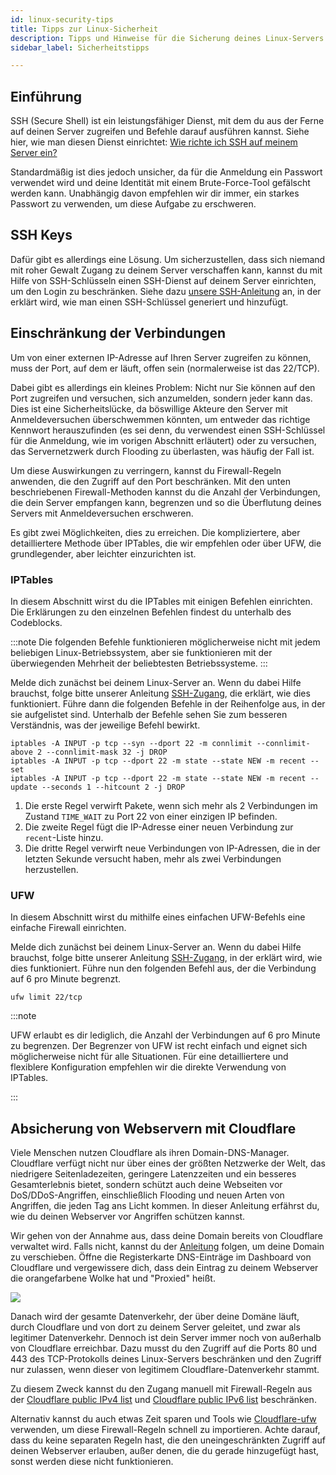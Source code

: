 ```yaml
---
id: linux-security-tips
title: Tipps zur Linux-Sicherheit
description: Tipps und Hinweise für die Sicherung deines Linux-Servers - ZAP-Hosting.com Dokumentation
sidebar_label: Sicherheitstipps

---
```


## Einführung

SSH (Secure Shell) ist ein leistungsfähiger Dienst, mit dem du aus der Ferne auf deinen Server zugreifen und Befehle darauf ausführen kannst. Siehe hier, wie man diesen Dienst einrichtet: [Wie richte ich SSH auf meinem Server ein?](https://zap-hosting.com/guides/de/docs/vserver-linux-ssh/)

Standardmäßig ist dies jedoch unsicher, da für die Anmeldung ein Passwort verwendet wird und deine Identität mit einem Brute-Force-Tool gefälscht werden kann. Unabhängig davon empfehlen wir dir immer, ein starkes Passwort zu verwenden, um diese Aufgabe zu erschweren.

## SSH Keys

Dafür gibt es allerdings eine Lösung. Um sicherzustellen, dass sich niemand mit roher Gewalt Zugang zu deinem Server verschaffen kann, kannst du mit Hilfe von SSH-Schlüsseln einen SSH-Dienst auf deinem Server einrichten, um den Login zu beschränken. Siehe dazu [unsere SSH-Anleitung](https://zap-hosting.com/guides/docs/vserver-linux-sshkey) an, in der erklärt wird, wie man einen SSH-Schlüssel generiert und hinzufügt.



## Einschränkung der Verbindungen

Um von einer externen IP-Adresse auf Ihren Server zugreifen zu können, muss der Port, auf dem er läuft, offen sein (normalerweise ist das 22/TCP).

Dabei gibt es allerdings ein kleines Problem: Nicht nur Sie können auf den Port zugreifen und versuchen, sich anzumelden, sondern jeder kann das. Dies ist eine Sicherheitslücke, da böswillige Akteure den Server mit Anmeldeversuchen überschwemmen könnten, um entweder das richtige Kennwort herauszufinden (es sei denn, du verwendest einen SSH-Schlüssel für die Anmeldung, wie im vorigen Abschnitt erläutert) oder zu versuchen, das Servernetzwerk durch Flooding zu überlasten, was häufig der Fall ist.

Um diese Auswirkungen zu verringern, kannst du Firewall-Regeln anwenden, die den Zugriff auf den Port beschränken. Mit den unten beschriebenen Firewall-Methoden kannst du die Anzahl der Verbindungen, die dein Server empfangen kann, begrenzen und so die Überflutung deines Servers mit Anmeldeversuchen erschweren.

Es gibt zwei Möglichkeiten, dies zu erreichen. Die kompliziertere, aber detailliertere Methode über IPTables, die wir empfehlen oder über UFW, die grundlegender, aber leichter einzurichten ist.



### IPTables

In diesem Abschnitt wirst du die IPTables mit einigen Befehlen einrichten. Die Erklärungen zu den einzelnen Befehlen findest du unterhalb des Codeblocks.

:::note
Die folgenden Befehle funktionieren möglicherweise nicht mit jedem beliebigen Linux-Betriebssystem, aber sie funktionieren mit der überwiegenden Mehrheit der beliebtesten Betriebssysteme.
:::

Melde dich zunächst bei deinem Linux-Server an. Wenn du dabei Hilfe brauchst, folge bitte unserer Anleitung [SSH-Zugang](https://zap-hosting.com/guides/docs/vserver-linux-ssh), die erklärt, wie dies funktioniert. Führe dann die folgenden Befehle in der Reihenfolge aus, in der sie aufgelistet sind. Unterhalb der Befehle sehen Sie zum besseren Verständnis, was der jeweilige Befehl bewirkt.

```
iptables -A INPUT -p tcp --syn --dport 22 -m connlimit --connlimit-above 2 --connlimit-mask 32 -j DROP
iptables -A INPUT -p tcp --dport 22 -m state --state NEW -m recent --set
iptables -A INPUT -p tcp --dport 22 -m state --state NEW -m recent --update --seconds 1 --hitcount 2 -j DROP
```

1.  Die erste Regel verwirft Pakete, wenn sich mehr als 2 Verbindungen im Zustand `TIME_WAIT` zu Port 22 von einer einzigen IP befinden.
2.  Die zweite Regel fügt die IP-Adresse einer neuen Verbindung zur `recent`-Liste hinzu.
3.  Die dritte Regel verwirft neue Verbindungen von IP-Adressen, die in der letzten Sekunde versucht haben, mehr als zwei Verbindungen herzustellen.



### UFW

In diesem Abschnitt wirst du mithilfe eines einfachen UFW-Befehls eine einfache Firewall einrichten.

Melde dich zunächst bei deinem Linux-Server an. Wenn du dabei Hilfe brauchst, folge bitte unserer Anleitung [SSH-Zugang](https://zap-hosting.com/guides/docs/vserver-linux-ssh), in der erklärt wird, wie dies funktioniert. Führe nun den folgenden Befehl aus, der die Verbindung auf 6 pro Minute begrenzt.

```
ufw limit 22/tcp
```

:::note

UFW erlaubt es dir lediglich, die Anzahl der Verbindungen auf 6 pro Minute zu begrenzen. Der Begrenzer von UFW ist recht einfach und eignet sich möglicherweise nicht für alle Situationen. Für eine detailliertere und flexiblere Konfiguration empfehlen wir die direkte Verwendung von IPTables.

:::



## Absicherung von Webservern mit Cloudflare

Viele Menschen nutzen Cloudflare als ihren Domain-DNS-Manager. Cloudflare verfügt nicht nur über eines der größten Netzwerke der Welt, das niedrigere Seitenladezeiten, geringere Latenzzeiten und ein besseres Gesamterlebnis bietet, sondern schützt auch deine Webseiten vor DoS/DDoS-Angriffen, einschließlich Flooding und neuen Arten von Angriffen, die jeden Tag ans Licht kommen.
In dieser Anleitung erfährst du, wie du deinen Webserver vor Angriffen schützen kannst.

Wir gehen von der Annahme aus, dass deine Domain bereits von Cloudflare verwaltet wird. Falls nicht, kannst du der [Anleitung](https://developers.cloudflare.com/fundamentals/get-started/setup/add-site/) folgen, um deine Domain zu verschieben. Öffne die Registerkarte DNS-Einträge im Dashboard von Cloudflare und vergewissere dich, dass dein Eintrag zu deinem Webserver die orangefarbene Wolke hat und "Proxied" heißt.

![](https://i.imgur.com/wNEoWQP.png)

Danach wird der gesamte Datenverkehr, der über deine Domäne läuft, durch Cloudflare und von dort zu deinem Server geleitet, und zwar als legitimer Datenverkehr.
Dennoch ist dein Server immer noch von außerhalb von Cloudflare erreichbar. Dazu musst du den Zugriff auf die Ports 80 und 443 des TCP-Protokolls deines Linux-Servers beschränken und den Zugriff nur zulassen, wenn dieser von legitimem Cloudflare-Datenverkehr stammt.

Zu diesem Zweck kannst du den Zugang manuell mit Firewall-Regeln aus der [Cloudflare public IPv4 list](https://cloudflare.com/ips-v4) und [Cloudflare public IPv6 list](https://cloudflare.com/ips-v6) beschränken.

Alternativ kannst du auch etwas Zeit sparen und Tools wie [Cloudflare-ufw](https://github.com/Paul-Reed/cloudflare-ufw) verwenden, um diese Firewall-Regeln schnell zu importieren.
Achte darauf, dass du keine separaten Regeln hast, die den uneingeschränkten Zugriff auf deinen Webserver erlauben, außer denen, die du gerade hinzugefügt hast, sonst werden diese nicht funktionieren.
